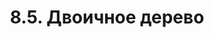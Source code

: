---
title: '8.5. Двоичное дерево'
metaTitle: '8.5. Двоичное дерево'
metaDescription: '8.5. Двоичное дерево'
---
